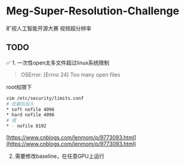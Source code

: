 # Meg-Super-Resolution-Challenge

旷视人工智能开源大赛 视频超分辨率

## TODO

✅ 1.  一次性open太多文件超过linux系统限制

> OSError: [Errno 24] Too many open files

root权限下
```bash
vim /etc/security/limits.conf  
# 在最后加入  
* soft nofile 4096  
* hard nofile 4096
# 或
* - nofile 8192
```
[https://www.cnblogs.com/lenmom/p/9773093.html](https://www.cnblogs.com/lenmom/p/9773093.html)

2. 需要修改baseline，在任意GPU上运行
